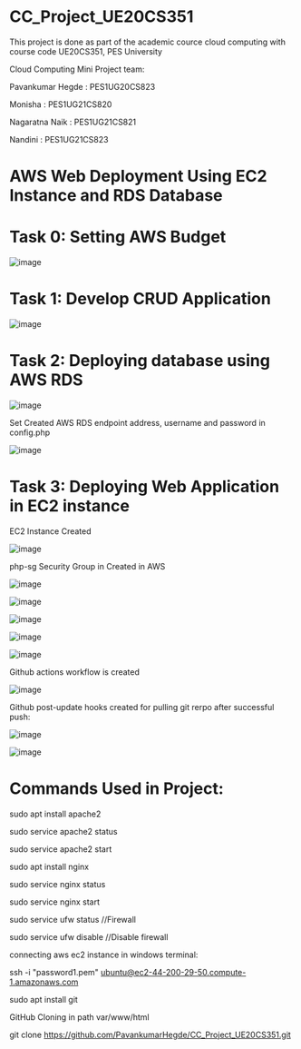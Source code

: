 # CC_Project_UE20CS351
This project is done as part of the academic cource cloud computing with course code UE20CS351, PES University


Cloud Computing Mini Project team:

Pavankumar Hegde     : PES1UG20CS823

Monisha              : PES1UG21CS820

Nagaratna Naik       : PES1UG21CS821

Nandini              : PES1UG21CS823


# AWS Web Deployment Using EC2 Instance and RDS Database

# Task 0: Setting AWS Budget

![image](https://user-images.githubusercontent.com/51742316/234733917-667da7ca-21b9-442c-910a-24db43dfe948.png)




# Task 1: Develop CRUD Application

![image](https://user-images.githubusercontent.com/51742316/234736390-972d6a37-787b-4173-bcee-04956283d647.png)



# Task 2: Deploying database using AWS RDS

![image](https://user-images.githubusercontent.com/51742316/234736703-ac7de8c2-46d0-4237-a1ec-f7636eaf5292.png)


Set Created AWS RDS endpoint address, username and password in config.php

![image](https://user-images.githubusercontent.com/51742316/234736475-59b6746f-d930-4b66-b04d-bc28732c92a0.png)


# Task 3: Deploying Web Application in EC2 instance

EC2 Instance Created

![image](https://user-images.githubusercontent.com/51742316/234734360-3c25e82f-98c4-4da0-bf6a-6a1764c70106.png)

php-sg Security Group in Created in AWS

![image](https://user-images.githubusercontent.com/51742316/234739800-c04eacba-340a-45ea-bc02-1dcea06081cf.png)


![image](https://user-images.githubusercontent.com/51742316/234736854-96f4fb15-7fdc-4cd6-9066-94dd7c77e88d.png)

![image](https://user-images.githubusercontent.com/51742316/234736905-ca469fc3-dd60-4e1d-8051-c251ab8c4308.png)

![image](https://user-images.githubusercontent.com/51742316/234736962-df4e7c4e-ee54-4b0d-8e40-5f4d5af795ab.png)

![image](https://user-images.githubusercontent.com/51742316/234737020-5bbc9263-dd64-4747-a729-6113bde65052.png)


Github actions workflow is created

![image](https://user-images.githubusercontent.com/51742316/234733808-74e820f9-264c-4a10-bd0a-231f06168560.png)



Github post-update hooks created for pulling git rerpo after successful push:

![image](https://user-images.githubusercontent.com/51742316/234736029-00b880ac-d707-4b85-966d-ad0d9a8ab6f9.png)

![image](https://user-images.githubusercontent.com/51742316/234736201-56a2077b-dc29-4180-ae81-810d99a542f4.png)




# Commands Used in Project:

sudo apt install apache2

sudo service apache2 status

sudo service apache2 start

sudo apt install nginx

sudo service nginx status

sudo service nginx start

sudo service ufw status //Firewall

sudo service ufw disable //Disable firewall


connecting aws ec2 instance in windows terminal:

ssh -i "password1.pem" ubuntu@ec2-44-200-29-50.compute-1.amazonaws.com

sudo apt install git

GitHub Cloning in path var/www/html

git clone https://github.com/PavankumarHegde/CC_Project_UE20CS351.git
